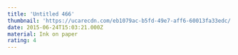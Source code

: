```yaml
---
title: 'Untitled 466'
thumbnail: 'https://ucarecdn.com/eb1079ac-b5fd-49e7-aff6-60013fa33edc/'
date: 2015-06-24T15:03:21.000Z
material: Ink on paper
rating: 4
---
```

